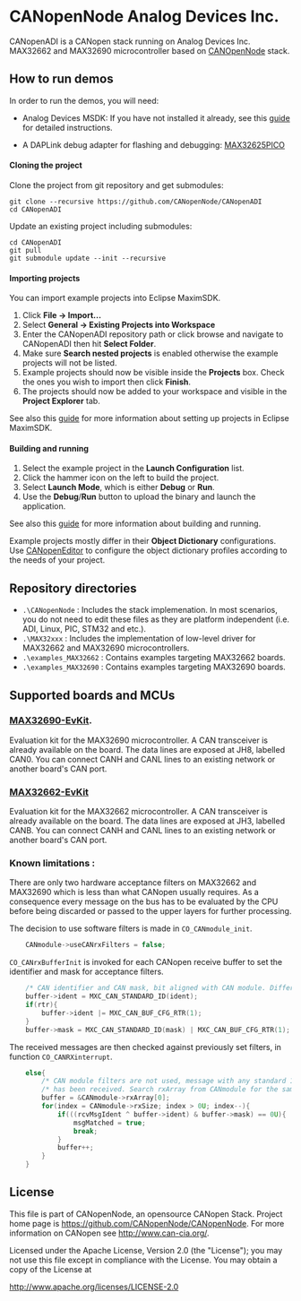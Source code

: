 # CANopenNode Analog Devices Inc.

CANopenADI is a CANopen stack running on Analog Devices Inc. MAX32662 and MAX32690 microcontroller based on [CANOpenNode](https://github.com/CANopenNode/CANopenNode) stack.

## How to run demos

In order to run the demos, you will need:

- Analog Devices MSDK: If you have not installed it already, see this [guide](https://analog-devices-msdk.github.io/msdk/USERGUIDE/#installation) for detailed instructions.

- A DAPLink debug adapter for flashing and debugging: [MAX32625PICO](https://www.analog.com/en/design-center/evaluation-hardware-and-software/evaluation-boards-kits/max32625pico.html)

#### Cloning the project

Clone the project from git repository and get submodules:

```
git clone --recursive https://github.com/CANopenNode/CANopenADI
cd CANopenADI
```

Update an existing project including submodules:

```
cd CANopenADI
git pull
git submodule update --init --recursive
```

#### Importing projects

You can import example projects into Eclipse MaximSDK.

1. Click **File -> Import...**
2. Select **General -> Existing Projects into Workspace**
3. Enter the CANopenADI repository path or click browse and navigate to CANopenADI then hit **Select Folder**.
4. Make sure **Search nested projects** is enabled otherwise the example projects will not be listed.
5. Example projects should now be visible inside the **Projects** box. Check the ones you wish to import then click **Finish**.
6. The projects should now be added to your workspace and visible in the **Project Explorer** tab.

See also this [guide](https://analog-devices-msdk.github.io/msdk/USERGUIDE/#importing-examples) for more information about setting up projects in Eclipse MaximSDK.

#### Building and running

1. Select the example project in the **Launch Configuration** list.
2. Click the hammer icon on the left to build the project.
3. Select **Launch Mode**, which is either **Debug** or **Run**.
4. Use the **Debug**/**Run** button to upload the binary and launch the application.

See also this [guide](https://analog-devices-msdk.github.io/msdk/USERGUIDE/#building-and-running-examples) for more information about building and running.

Example projects mostly differ in their **Object Dictionary** configurations. Use [CANopenEditor](https://github.com/CANopenNode/CANopenEditor) to configure the object dictionary profiles according to the needs of your project.

## Repository directories

- `.\CANopenNode` : Includes the stack implemenation. In most scenarios, you do not need to edit these files as they are platform independent (i.e. ADI, Linux, PIC, STM32 and etc.).
- `.\MAX32xxx` : Includes the implementation of low-level driver for MAX32662 and MAX32690 microcontrollers.
- `.\examples_MAX32662` : Contains examples targeting MAX32662 boards.
- `.\examples_MAX32690` : Contains examples targeting MAX32690 boards.

## Supported boards and MCUs
 

### [MAX32690-EvKit](https://www.analog.com/).

Evaluation kit for the MAX32690 microcontroller. A CAN transceiver is already available on the board. The data lines are exposed at JH8, labelled CAN0. You can connect CANH and CANL lines to an existing network or another board's CAN port.


### [MAX32662-EvKit](https://www.analog.com/)

Evaluation kit for the MAX32662 microcontroller. A CAN transceiver is already available on the board. The data lines are exposed at JH3, labelled CANB. You can connect CANH and CANL lines to an existing network or another board's CAN port.


### Known limitations : 

There are only two hardware acceptance filters on MAX32662 and MAX32690 which is less than what CANopen usually requires. 
As a consequence every message on the bus has to be evaluated by the CPU before being discarded or passed to the upper 
layers for further processing.

The decision to use software filters is made in `CO_CANmodule_init`.

```c
    CANmodule->useCANrxFilters = false;
```
`CO_CANrxBufferInit` is invoked for each CANopen receive buffer to set the identifier and mask for acceptance filters.

```c
    /* CAN identifier and CAN mask, bit aligned with CAN module. Different on different microcontrollers. */
	buffer->ident = MXC_CAN_STANDARD_ID(ident);
	if(rtr){
		buffer->ident |= MXC_CAN_BUF_CFG_RTR(1);
	}
	buffer->mask = MXC_CAN_STANDARD_ID(mask) | MXC_CAN_BUF_CFG_RTR(1);
```

The received messages are then checked against previously set filters, in function `CO_CANRXinterrupt`.

```c
    else{
        /* CAN module filters are not used, message with any standard 11-bit identifier */
        /* has been received. Search rxArray from CANmodule for the same CAN-ID. */
        buffer = &CANmodule->rxArray[0];
        for(index = CANmodule->rxSize; index > 0U; index--){
            if(((rcvMsgIdent ^ buffer->ident) & buffer->mask) == 0U){
                msgMatched = true;
                break;
            }
            buffer++;
        }
    }
```

## License

This file is part of CANopenNode, an opensource CANopen Stack. Project home page is https://github.com/CANopenNode/CANopenNode. For more information on CANopen see http://www.can-cia.org/.

Licensed under the Apache License, Version 2.0 (the "License"); you may not use this file except in compliance with the License. You may obtain a copy of the License at

http://www.apache.org/licenses/LICENSE-2.0
